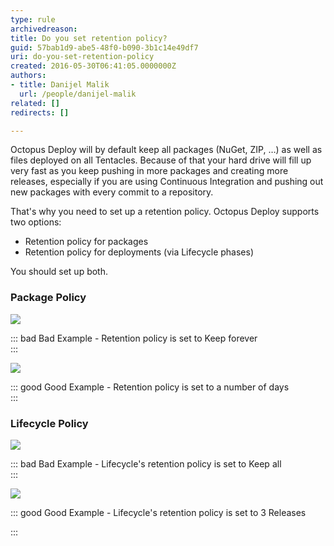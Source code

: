 ```yaml
---
type: rule
archivedreason: 
title: Do you set retention policy?
guid: 57bab1d9-abe5-48f0-b090-3b1c14e49df7
uri: do-you-set-retention-policy
created: 2016-05-30T06:41:05.0000000Z
authors:
- title: Danijel Malik
  url: /people/danijel-malik
related: []
redirects: []

---
```


Octopus Deploy will by default keep all packages (NuGet, ZIP, …) as well as files deployed on all Tentacles. Because of that your hard drive will fill up very fast as you keep pushing in more packages and creating more releases, especially if you are using Continuous Integration and pushing out new packages with every commit to a repository.

<!--endintro-->
 That's why you need to set up a retention policy. Octopus Deploy supports two options:

* Retention policy for packages
* Retention policy for deployments (via Lifecycle phases)

You should set up both.



### Package Policy




![](2016-05-30_15-00-04.png)



::: bad
Bad Example - Retention policy is set to Keep forever  
:::



![](2016-05-30_15-00-29.png)


::: good
Good Example - Retention policy is set to a number of days  
:::



### Lifecycle Policy


![](2016-05-30_15-01-55.png)


::: bad
Bad Example - Lifecycle's retention policy is set to Keep all  
:::



![](2016-05-30_15-49-37.png)


::: good
Good Example - Lifecycle's retention policy is set to 3 Releases

:::
